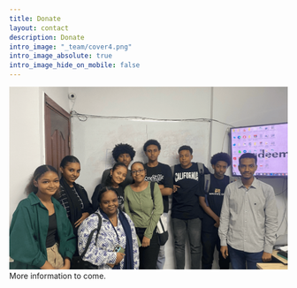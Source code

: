 ```yaml
---
title: Donate
layout: contact
description: Donate
intro_image: "_team/cover4.png"
intro_image_absolute: true
intro_image_hide_on_mobile: false
---
```

![class](images/illustrations/cover4.png)
More information to come.
